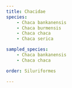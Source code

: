 ```yaml
---
title: Chacidae
species:
    - Chaca bankanensis
    - Chaca burmensis
    - Chaca chaca
    - Chaca serica

sampled_species:
    - Chaca bankanensis
    - Chaca chaca

order: Siluriformes

---
```

